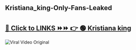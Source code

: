 
 ## Kristiana_king-Only-Fans-Leaked

# <h2><a href="https://clipsfans.com/Kristiana_king&ref=git">🔗 Click to LINKS ⏩⏩ 👉 🟢 Kristiana king </a></h2>

<a href="https://clipsfans.com/Kristiana_king&ref=git" rel="nofollow" data-target="animated-image.originalLink"><img src="https://i.ibb.co.com/xMMVF88/686577567.gif" alt="Viral Video Original" style="max-width: 100%; display: inline-block;" data-target="animated-image.originalImage"></a>
